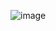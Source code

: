 ![image](https://github.com/Nur-Adnan/Password-Generator-Using-Js/assets/56475820/76f86454-4cb3-4ae2-8a82-1b0dd9cd7db3)

